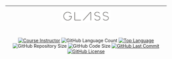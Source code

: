 ﻿___
<p align="center">
    <img src="github/glass-logo.png" width="30%"/>
</p>
    <br/>
<p align="center">
  <a href="https://www.youtube.com/c/CursoemV%C3%ADdeo">
		<img alt="Course Instructor" src="https://img.shields.io/badge/instrutor-Gustavo%Guanabara-%23DDDDDD"/></a>
    <img alt="GitHub Language Count" src="https://img.shields.io/github/languages/count/alissonpratesperes/googleglass?color=DDDDDD"/>
  <a href="https://github.com/alissonpratesperes/googleglass/search?l=typescript">
		<img alt="Top Language" src="https://img.shields.io/github/languages/top/alissonpratesperes/googleglass?color=DDDDDD"/></a>
    <img alt="GitHub Repository Size" src="https://img.shields.io/github/repo-size/alissonpratesperes/googleglass?color=DDDDDD"/>
    <img alt="GitHub Code Size" src="https://img.shields.io/github/languages/code-size/alissonpratesperes/googleglass?color=DDDDDD"/>
  <a href="https://github.com/alissonpratesperes/googleglass/commits/main">
		<img alt="GitHub Last Commit" src="https://img.shields.io/github/last-commit/alissonpratesperes/googleglass?color=DDDDDD"></a>
  <a href ="https://github.com/alissonpratesperes/googleglass/blob/main/LICENSE">
		<img alt="GitHub License" src="https://img.shields.io/badge/license-MIT-DDDDDD"/></a>
</p>